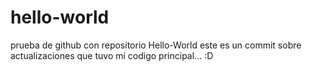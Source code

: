 # hello-world
prueba de github con repositorio Hello-World
este es un commit sobre actualizaciones que tuvo mi codigo principal... :D
